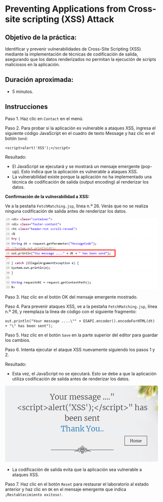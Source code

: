 # Preventing Applications from Cross-site scripting (XSS) Attack

## Objetivo de la práctica:

Identificar y prevenir vulnerabilidades de Cross-Site Scripting (XSS) mediante la implementación de técnicas de codificación de salida, asegurando que los datos renderizados no permitan la ejecución de scripts maliciosos en la aplicación.

## Duración aproximada:
- 5 minutos.

## Instrucciones 

Paso 1. Haz clic en `Contact` en el menú.

Paso 2. Para probar si la aplicación es vulnerable a ataques XSS, ingresa el siguiente código JavaScript en el cuadro de texto Message y haz clic en el botón `Send`:

    <script>alert('XSS');</script>

Resultado: 
- El JavaScript se ejecutará y se mostrará un mensaje emergente (pop-up). Esto indica que la aplicación es vulnerable a ataques XSS.
- La vulnerabilidad existe porque la aplicación no ha implementado una técnica de codificación de salida (output encoding) al renderizar los datos.

**Confirmación de la vulnerabilidad a XSS:**

Ve a la pestaña `FetchMatching.jsp`, línea n.º 26.
Verás que no se realiza ninguna codificación de salida antes de renderizar los datos.

![imagen resultado](../ImagesLabs/img17.png)

Paso 3. Haz clic en el botón OK del mensaje emergente mostrado.

Paso 4. Para prevenir ataques XSS, ve a la pestaña `FetchMatching.jsp`, línea n.º 26, y reemplaza la línea de código con el siguiente fragmento:

    out.println("Your message ....\"" + ESAPI.encoder().encodeForHTML(dt) + "\" has been sent");

Paso 5. Haz clic en el botón `Save` en la parte superior del editor para guardar los cambios.

Paso 6. Intenta ejecutar el ataque XSS nuevamente siguiendo los pasos 1 y 2.

Resultado:
- Esta vez, el JavaScript no se ejecutará. Esto se debe a que la aplicación utiliza codificación de salida antes de renderizar los datos.

![imagen resultado](../ImagesLabs/img18.png)

- La codificación de salida evita que la aplicación sea vulnerable a ataques XSS.

Paso 7. Haz clic en el botón `Reset` para restaurar el laboratorio al estado anterior y haz clic en `OK` en el mensaje emergente que indica `¡Restablecimiento exitoso!`.
